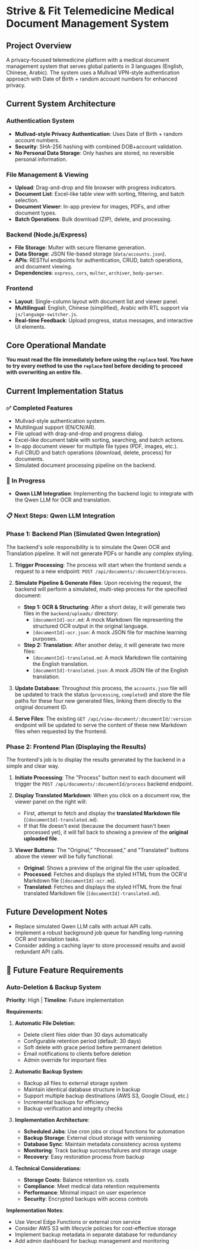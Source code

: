 # Strive & Fit Telemedicine Medical Document Management System

## Project Overview

A privacy-focused telemedicine platform with a medical document management system that serves global patients in 3 languages (English, Chinese, Arabic). The system uses a Mullvad VPN-style authentication approach with Date of Birth + random account numbers for enhanced privacy.

## Current System Architecture

### Authentication System
- **Mullvad-style Privacy Authentication**: Uses Date of Birth + random account numbers.
- **Security**: SHA-256 hashing with combined DOB+account validation.
- **No Personal Data Storage**: Only hashes are stored, no reversible personal information.

### File Management & Viewing
- **Upload**: Drag-and-drop and file browser with progress indicators.
- **Document List**: Excel-like table view with sorting, filtering, and batch selection.
- **Document Viewer**: In-app preview for images, PDFs, and other document types.
- **Batch Operations**: Bulk download (ZIP), delete, and processing.

### Backend (Node.js/Express)
- **File Storage**: Multer with secure filename generation.
- **Data Storage**: JSON file-based storage (`data/accounts.json`).
- **APIs**: RESTful endpoints for authentication, CRUD, batch operations, and document viewing.
- **Dependencies**: `express`, `cors`, `multer`, `archiver`, `body-parser`.

### Frontend
- **Layout**: Single-column layout with document list and viewer panel.
- **Multilingual**: English, Chinese (simplified), Arabic with RTL support via `js/language-switcher.js`.
- **Real-time Feedback**: Upload progress, status messages, and interactive UI elements.

## Core Operational Mandate

**You must read the file immediately before using the `replace` tool. You have to try every method to use the `replace` tool before deciding to proceed with overwriting an entire file.**

## Current Implementation Status

### ✅ Completed Features
- Mullvad-style authentication system.
- Multilingual support (EN/CN/AR).
- File upload with drag-and-drop and progress dialog.
- Excel-like document table with sorting, searching, and batch actions.
- In-app document viewer for multiple file types (PDF, images, etc.).
- Full CRUD and batch operations (download, delete, process) for documents.
- Simulated document processing pipeline on the backend.

### 🔄 In Progress
- **Qwen LLM Integration**: Implementing the backend logic to integrate with the Qwen LLM for OCR and translation.

### 📋 Next Steps: Qwen LLM Integration

### **Phase 1: Backend Plan (Simulated Qwen Integration)**

The backend's sole responsibility is to simulate the Qwen OCR and Translation pipeline. It will not generate PDFs or handle any complex styling.

1.  **Trigger Processing**: The process will start when the frontend sends a request to a new endpoint: `POST /api/documents/:documentId/process`.

2.  **Simulate Pipeline & Generate Files**: Upon receiving the request, the backend will perform a simulated, multi-step process for the specified document:
    *   **Step 1: OCR & Structuring**: After a short delay, it will generate two files in the `backend/uploads/` directory:
        *   `[documentId]-ocr.md`: A mock Markdown file representing the structured OCR output in the original language.
        *   `[documentId]-ocr.json`: A mock JSON file for machine learning purposes.
    *   **Step 2: Translation**: After another delay, it will generate two more files:
        *   `[documentId]-translated.md`: A mock Markdown file containing the English translation.
        *   `[documentId]-translated.json`: A mock JSON file of the English translation.

3.  **Update Database**: Throughout this process, the `accounts.json` file will be updated to track the status (`processing`, `completed`) and store the file paths for these four new generated files, linking them directly to the original document ID.

4.  **Serve Files**: The existing `GET /api/view-document/:documentId/:version` endpoint will be updated to serve the content of these new Markdown files when requested by the frontend.

### **Phase 2: Frontend Plan (Displaying the Results)**

The frontend's job is to display the results generated by the backend in a simple and clear way.

1.  **Initiate Processing**: The "Process" button next to each document will trigger the `POST /api/documents/:documentId/process` backend endpoint.

2.  **Display Translated Markdown**: When you click on a document row, the viewer panel on the right will:
    *   First, attempt to fetch and display the **translated Markdown file** (`[documentId]-translated.md`).
    *   If that file doesn't exist (because the document hasn't been processed yet), it will fall back to showing a preview of the **original uploaded file**.

3.  **Viewer Buttons**: The "Original," "Processed," and "Translated" buttons above the viewer will be fully functional:
    *   **Original**: Shows a preview of the original file the user uploaded.
    *   **Processed**: Fetches and displays the styled HTML from the OCR'd Markdown file (`[documentId]-ocr.md`).
    *   **Translated**: Fetches and displays the styled HTML from the final translated Markdown file (`[documentId]-translated.md`).

## Future Development Notes
-   Replace simulated Qwen LLM calls with actual API calls.
-   Implement a robust background job queue for handling long-running OCR and translation tasks.
-   Consider adding a caching layer to store processed results and avoid redundant API calls.

## 🔮 Future Feature Requirements

### **Auto-Deletion & Backup System**
**Priority**: High | **Timeline**: Future implementation

**Requirements**:
1. **Automatic File Deletion**:
   - Delete client files older than 30 days automatically
   - Configurable retention period (default: 30 days)
   - Soft delete with grace period before permanent deletion
   - Email notifications to clients before deletion
   - Admin override for important files

2. **Automatic Backup System**:
   - Backup all files to external storage system
   - Maintain identical database structure in backup
   - Support multiple backup destinations (AWS S3, Google Cloud, etc.)
   - Incremental backups for efficiency
   - Backup verification and integrity checks

3. **Implementation Architecture**:
   - **Scheduled Jobs**: Use cron jobs or cloud functions for automation
   - **Backup Storage**: External cloud storage with versioning
   - **Database Sync**: Maintain metadata consistency across systems
   - **Monitoring**: Track backup success/failures and storage usage
   - **Recovery**: Easy restoration process from backup

4. **Technical Considerations**:
   - **Storage Costs**: Balance retention vs. costs
   - **Compliance**: Meet medical data retention requirements
   - **Performance**: Minimal impact on user experience
   - **Security**: Encrypted backups with access controls

**Implementation Notes**:
- Use Vercel Edge Functions or external cron service
- Consider AWS S3 with lifecycle policies for cost-effective storage
- Implement backup metadata in separate database for redundancy
- Add admin dashboard for backup management and monitoring
